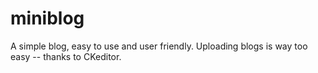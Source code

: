# miniblog
A simple blog, easy to use and user friendly. Uploading blogs is way too easy -- thanks to CKeditor.
